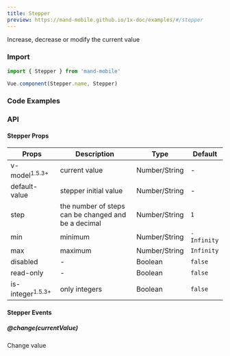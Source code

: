 ```yaml
---
title: Stepper
preview: https://mand-mobile.github.io/1x-doc/examples/#/stepper
---
```


Increase, decrease or modify the current value

### Import

```javascript
import { Stepper } from 'mand-mobile'

Vue.component(Stepper.name, Stepper)
```

### Code Examples
<!-- DEMO -->

### API

#### Stepper Props
|Props | Description | Type | Default |
|---------|------|--------|----|
v-model<sup class="version-after">1.5.3+</sup> | current value | Number/String |-
|default-value |stepper initial value| Number/String|-|
|step|the number of steps can be changed and be a decimal|Number/String|`1`|
|min|minimum|Number/String|`-Infinity`|
|max|maximum|Number/String|`Infinity`|
|disabled|-| Boolean|`false`|
|read-only|-| Boolean|`false`|
is-integer<sup class="version-after">1.5.3+</sup>|only integers| Boolean|`false`

#### Stepper Events

##### @change(currentValue)
Change value
